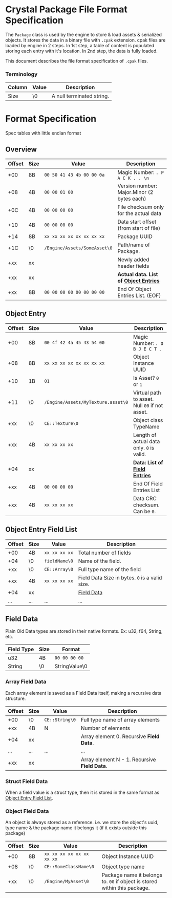 # Crystal Package File Format Specification

The `Package` class is used by the engine to store & load assets & serialized objects. It stores the data in a binary file with `.cpak` extension. cpak files are loaded by engine in 2 steps. In 1st step, a table of content is populated storing each entry with it's location. In 2nd step, the data is fully loaded.

This document describes the file format specification of `.cpak` files.

### Terminology

| Column | Value | Description |
|---|---|---|
| Size | \0 | A null terminated string. |

# Format Specification

Spec tables with little endian format

## **Overview**
| Offset | Size | Value | Description |
|---|---|---|---|
| +00 | 8B | `00 50 41 43 4b 00 00 0a` | Magic Number: `. P A C K . . \n` |
| +08 | 4B | `00 00 01 00` | Version number: Major.Minor (2 bytes each) |
| +0C | 4B | `00 00 00 00` | File checksum only for the actual data |
| +10 | 4B | `00 00 00 00` | Data start offset (from start of file) |
| +14 | 8B | `xx xx xx xx xx xx xx xx` | Package UUID |
| +1C | \0 | `/Engine/Assets/SomeAsset\0` | Path/name of Package. |
| +xx | xx | | Newly added header fields |
| +xx | xx | | **Actual data. List of [Object Entries](#object-entry)** |
| +xx | 8B | `00 00 00 00 00 00 00 00` | End Of Object Entries List. (EOF) |

## **Object Entry**
| Offset | Size | Value | Description |
|---|---|---|---|
| +00 | 8B | `00 4f 42 4a 45 43 54 00` | Magic Number: `. O B J E C T .` |
| +08 | 8B | `xx xx xx xx xx xx xx xx` | Object Instance UUID |
| +10 | 1B | `01` | Is Asset? `0` or `1` |
| +11 | \0 | `/Engine/Assets/MyTexture.asset\0` | Virtual path to asset. Null `00` if not asset. |
| +xx | \0 | `CE::Texture\0` | Object class TypeName |
| +xx | 4B | `xx xx xx xx` | Length of actual data only. `0` is valid. |
| +04 | xx |  | **Data: List of [Field Entries](#object-entry-field-list)** |
| +xx | 4B | `00 00 00 00` | End Of Field Entries List |
| +xx | 4B | `xx xx xx xx` | Data CRC checksum. Can be `0`. |

## **Object Entry Field List**
| Offset | Size | Value | Description |
|---|---|---|---|
| +00 | 4B | `xx xx xx xx` | Total number of fields |
| +04 | \0 | `fieldName\0` | Name of the field. |
| +xx | \0 | `CE::Array\0` | Full type name of the field |
| +xx | 4B | `xx xx xx xx` | Field Data Size in bytes. `0` is a valid size. |
| +04 | xx | | [Field Data](#field-data) | 
| ... | ... | ... | ... |

## **Field Data**

Plain Old Data types are stored in their native formats. Ex: u32, f64, String, etc.

| Field Type | Size | Format |
|---|---|---|
| u32 | 4B | `00 00 00 00` |
| String | \0 | StringValue\0 |

### Array Field Data

Each array element is saved as a Field Data itself, making a recursive data structure.

| Offset | Size | Value | Description |
|---|---|---|---|
| +00 | \0 | `CE::String\0` | Full type name of array elements |
| +xx | 4B | N | Number of elements |
| +04 | xx | | Array element 0. Recursive **Field Data**. |
| ... | ... | ... | ... |
| +xx | xx | | Array element N - 1. Recursive **Field Data**. |

### Struct Field Data

When a field value is a struct type, then it is stored in the same format as [Object Entry Field List](#object-entry-field-list).

### Object Field Data

An object is always stored as a reference. i.e. we store the object's uuid, type name & the package name it belongs it (if it exists outside this package)

| Offset | Size | Value | Description |
|---|---|---|---|
| +00 | 8B | `xx xx xx xx xx xx xx xx` | Object Instance UUID |
| +08 | \0 | `CE::SomeClassName\0` | Object type name |
| +xx | \0 | `/Engine/MyAsset\0` | Package name it belongs to. `00` if object is stored within this package. |

